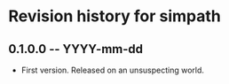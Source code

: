 # Revision history for simpath

## 0.1.0.0 -- YYYY-mm-dd

* First version. Released on an unsuspecting world.
